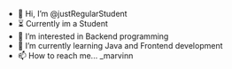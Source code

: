 - 👋 Hi, I’m @justRegularStudent
- ⏳ Currently im a Student
- 👀 I’m interested in Backend programming
- 🌱 I’m currently learning Java and Frontend development
- 📫 How to reach me... _marvinn
